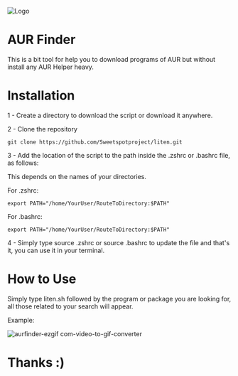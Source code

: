 
![Logo](https://aurfinder.surge.sh/assets/logo-aurfinder.png)


# AUR Finder

This is a bit tool for help you to download programs of AUR but without install any AUR Helper heavy.

#
# Installation
1 - Create a directory to download the script or download it anywhere.

2 - Clone the repository

    git clone https://github.com/Sweetspotproject/liten.git

3 - Add the location of the script to the path inside the .zshrc or .bashrc file, as follows:

This depends on the names of your directories.

For .zshrc:

    export PATH="/home/YourUser/RouteToDirectory:$PATH"

For .bashrc:

    export PATH="/home/YourUser/RouteToDirectory:$PATH"


4 - Simply type source .zshrc or source .bashrc to update the file and that's it, you can use it in your terminal.

#
# How to Use

Simply type liten.sh followed by the program or package you are looking for, all those related to your search will appear.

Example:

![aurfinder-ezgif com-video-to-gif-converter](https://github.com/Sweetspotproject/AUR-Helper-in-Bash/assets/105566461/33ed8113-d80e-45fd-aa95-2ee8e06201de)


# Thanks :)
